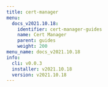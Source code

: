 ```yaml
---
title: cert-manager
menu:
  docs_v2021.10.18:
    identifier: cert-manager-guides
    name: Cert Manager
    parent: guides
    weight: 200
menu_name: docs_v2021.10.18
info:
  cli: v0.0.3
  installer: v2021.10.18
  version: v2021.10.18
---
```


